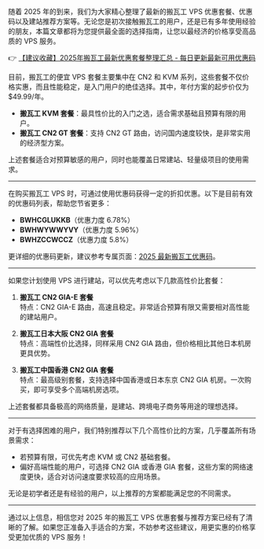 
随着 2025 年的到来，我们为大家精心整理了最新的搬瓦工 VPS 优惠套餐、优惠码以及建站推荐方案等。无论您是初次接触搬瓦工的用户，还是已有多年使用经验的朋友，本篇文章都将为您提供最全面的选择指南，让您以最经济的价格享受高品质的 VPS 服务。

👉 [【建议收藏】2025年搬瓦工最新优惠套餐整理汇总 - 每日更新最新可用优惠码](https://bit.ly/banwagon)


目前，搬瓦工的便宜 VPS 套餐主要集中在 CN2 和 KVM 系列，这些套餐不仅价格实惠，而且性能稳定，是入门用户的绝佳选择。其中，年付方案的起步价仅为 $49.99/年。


- **搬瓦工 KVM 套餐**：最具性价比的入门之选，适合需求基础且预算有限的用户。
- **搬瓦工 CN2 GT 套餐**：支持 CN2 GT 路由，访问国内速度较快，是非常实用的经济型方案。

上述套餐适合对预算敏感的用户，同时也能覆盖日常建站、轻量级项目的使用需求。

---


在购买搬瓦工 VPS 时，可通过使用优惠码获得一定的折扣优惠。以下是目前有效的优惠码列表，帮助您节省更多：

- **BWHCGLUKKB**（优惠力度 6.78%）
- **BWHWYWWYVY**（优惠力度 5.96%）
- **BWHZCCWCCZ**（优惠力度 5.8%）

更详细的优惠码更新，建议参考专属页面：[2025 最新搬瓦工优惠码](https://bit.ly/banwagon)。

---


如果您计划使用 VPS 进行建站，可以优先考虑以下几款高性价比套餐：

1. **搬瓦工 CN2 GIA-E 套餐**  
   特点：CN2 GIA-E 路由，高速且稳定。非常适合预算有限又需要相对高性能的建站用户。
   
2. **搬瓦工日本大阪 CN2 GIA 套餐**  
   特点：高端性价比选择，同样采用 CN2 GIA 路由，但价格相比其他日本机房更具优势。

3. **搬瓦工中国香港 CN2 GIA 套餐**  
   特点：最高级别套餐，支持选择中国香港或日本东京 CN2 GIA 机房。一次购买，即可享受多个高端机房选项。

上述套餐都具备极高的网络质量，是建站、跨境电子商务等用途的理想选择。

---


对于有选择困难的用户，我们特别推荐以下几个高性价比的方案，几乎覆盖所有场景需求：

- 若预算有限，可优先考虑 KVM 或 CN2 基础套餐。
- 偏好高端性能的用户，可选择 CN2 GIA 或香港 GIA 套餐，这些方案的网络速度更快，适合对访问速度要求较高的应用场景。

无论是初学者还是有经验的用户，以上推荐的方案都能满足您的不同需求。

---

通过以上信息，相信您对 2025 年的搬瓦工 VPS 优惠套餐与推荐方案已经有了清晰的了解。如果您正准备入手适合的方案，不妨参考这些建议，用更实惠的价格享受更加优质的 VPS 服务！
